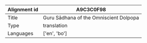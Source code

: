 |Alignment id | A9C3C0F98
| --- | --- 
|Title | Guru Sādhana of the Omniscient Dolpopa 
|Type | translation
|Languages | ['en', 'bo']